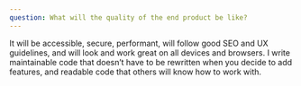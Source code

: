 ```yaml
---
question: What will the quality of the end product be like?
---
```


It will be accessible, secure, performant, will follow good SEO and UX guidelines, and will look and work great on all devices and browsers. I write maintainable code that doesn’t have to be rewritten when you decide to add features, and readable code that others will know how to work with.